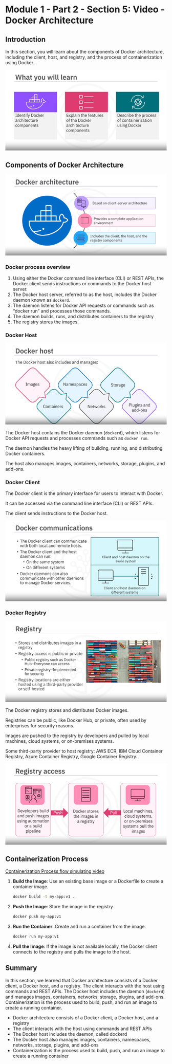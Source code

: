 # Module 1 - Part 2 - Section 5: Video - Docker Architecture

## Introduction

In this section, you will learn about the components of Docker architecture, including the client, host, and registry, and the process of containerization using Docker.

![x](resources/05/img-01_agenda.png)

## Components of Docker Architecture

![x](resources/05/img-02_docker-architecture.png) 

### Docker process overview

1.	Using either the Docker command line interface (CLI) or REST APIs, the Docker client sends instructions or commands to the Docker host server.
2.	The Docker host server, referred to as the host, includes the Docker daemon known as `dockerd`.
3.	The daemon listens for Docker API requests or commands such as “docker run” and processes those commands.
4.	The daemon builds, runs, and distributes containers to the registry
5.	The registry stores the images.

### Docker Host

![x](resources/05/img-03_docker-host.png)

The Docker host contains the Docker daemon (`dockerd`), which listens for Docker API requests and processes commands such as `docker run`.

The daemon handles the heavy lifting of building, running, and distributing Docker containers.

The host also manages images, containers, networks, storage, plugins, and add-ons.

### Docker Client

The Docker client is the primary interface for users to interact with Docker.

It can be accessed via the command line interface (CLI) or REST APIs.

The client sends instructions to the Docker host.

![x](resources/05/img-04_docker-communications.png)

### Docker Registry

![x](resources/05/img-05_docker-registry.png)

The Docker registry stores and distributes Docker images.

Registries can be public, like Docker Hub, or private, often used by enterprises for security reasons.

Images are pushed to the registry by developers and pulled by local machines, cloud systems, or on-premises systems.

Some third-party provider to host registry: AWS ECR, IBM Cloud Container Registry, Azure Container Registry, Google Container Registry.

![x](resources/05/img-06-docker-registry-access.png)

## Containerization Process

[Containerization Process flow simulating video](resources/05/docker-architecture_containerization-process-flow.mp4)

1. **Build the Image**: Use an existing base image or a Dockerfile to create a container image.
    ```sh
    docker build -t my-app:v1 .
    ```
2. **Push the Image**: Store the image in the registry.
    ```sh
    docker push my-app:v1
    ```
3. **Run the Container**: Create and run a container from the image.
    ```sh
    docker run my-app:v1
    ```
4. **Pull the Image**: If the image is not available locally, the Docker client connects to the registry and pulls the image to the host.

## Summary

In this section, we learned that Docker architecture consists of a Docker client, a Docker host, and a registry. The client interacts with the host using commands and REST APIs. The Docker host includes the daemon (`dockerd`) and manages images, containers, networks, storage, plugins, and add-ons. Containerization is the process used to build, push, and run an image to create a running container.

- Docker architecture consists of a Docker client, a Docker host, and a registry
- The client interacts with the host using commands and REST APIs
- The Docker host includes the daemon, called dockerd
- The Docker host also manages images, containers, namespaces, networks, storage, plugins, and add-ons
- Containerization is the process used to build, push, and run an image to create a running container

